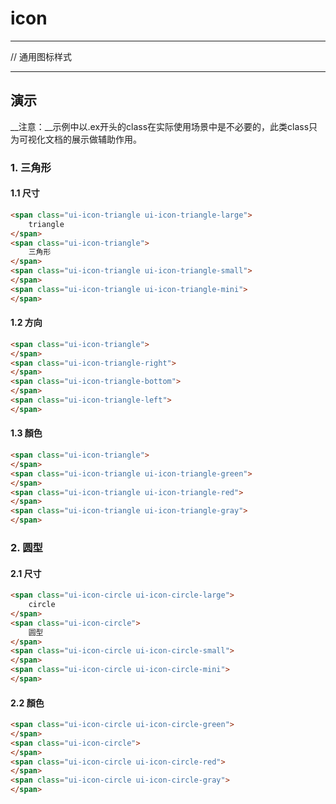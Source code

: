 # icon

---

// 通用图标样式

---

## 演示

<link type="text/css" rel="stylesheet" media="screen" href="src/icon.css">
<link type="text/css" rel="stylesheet" media="screen" href="src/ex.css">

__注意：__示例中以.ex开头的class在实际使用场景中是不必要的，此类class只为可视化文档的展示做辅助作用。

### 1. 三角形

#### 1.1 尺寸

````html
<span class="ui-icon-triangle ui-icon-triangle-large">
    triangle
</span>
<span class="ui-icon-triangle">
    三角形
</span>
<span class="ui-icon-triangle ui-icon-triangle-small">
</span>
<span class="ui-icon-triangle ui-icon-triangle-mini">
</span>
````

#### 1.2 方向

````html
<span class="ui-icon-triangle">
</span>
<span class="ui-icon-triangle-right">
</span>
<span class="ui-icon-triangle-bottom">
</span>
<span class="ui-icon-triangle-left">
</span>
````

#### 1.3 顏色

````html
<span class="ui-icon-triangle">
</span>
<span class="ui-icon-triangle ui-icon-triangle-green">
</span>
<span class="ui-icon-triangle ui-icon-triangle-red">
</span>
<span class="ui-icon-triangle ui-icon-triangle-gray">
</span>
````

### 2. 圆型

#### 2.1 尺寸

````html
<span class="ui-icon-circle ui-icon-circle-large">
    circle
</span>
<span class="ui-icon-circle">
    圆型
</span>
<span class="ui-icon-circle ui-icon-circle-small">
</span>
<span class="ui-icon-circle ui-icon-circle-mini">
</span>
````

#### 2.2 顏色

````html
<span class="ui-icon-circle ui-icon-circle-green">
</span>
<span class="ui-icon-circle">
</span>
<span class="ui-icon-circle ui-icon-circle-red">
</span>
<span class="ui-icon-circle ui-icon-circle-gray">
</span>
````